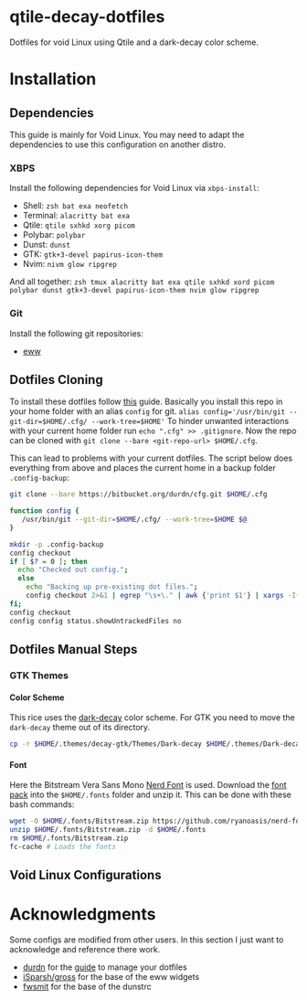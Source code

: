 # qtile-decay-dotfiles
Dotfiles for void Linux using Qtile and a dark-decay color scheme.

# Installation

## Dependencies
This guide is mainly for Void Linux.
You may need to adapt the dependencies to use this configuration on another distro.

### XBPS
Install the following dependencies for Void Linux via `xbps-install`:
* Shell: `zsh bat exa neofetch`
* Terminal: `alacritty bat exa`
* Qtile: `qtile sxhkd xorg picom`
* Polybar: `polybar`
* Dunst: `dunst`
* GTK: `gtk+3-devel papirus-icon-them`
* Nvim: `nivm glow ripgrep`

And all together:
`zsh tmux alacritty bat exa qtile sxhkd xord picom polybar dunst gtk+3-devel papirus-icon-them nvim glow ripgrep`

### Git
Install the following git repositories:
* [eww](https://github.com/elkowar/eww)


## Dotfiles Cloning
To install these dotfiles follow [this](https://www.atlassian.com/git/tutorials/dotfiles) guide. Basically you install this repo in your home folder with an alias `config` for git.
`alias config='/usr/bin/git --git-dir=$HOME/.cfg/ --work-tree=$HOME'`
To hinder unwanted interactions with your current home folder run `echo ".cfg" >> .gitignore`.
Now the repo can be cloned with `git clone --bare <git-repo-url> $HOME/.cfg`.

This can lead to problems with your current dotfiles. The script below does everything from above and places the current home in a backup folder `.config-backup`:
```bash
git clone --bare https://bitbucket.org/durdn/cfg.git $HOME/.cfg

function config {
   /usr/bin/git --git-dir=$HOME/.cfg/ --work-tree=$HOME $@
}

mkdir -p .config-backup
config checkout
if [ $? = 0 ]; then
  echo "Checked out config.";
  else
    echo "Backing up pre-existing dot files.";
    config checkout 2>&1 | egrep "\s+\." | awk {'print $1'} | xargs -I{} mv {} .config-backup/{}
fi;
config checkout
config config status.showUntrackedFiles no
```

## Dotfiles Manual Steps

### GTK Themes

#### Color Scheme
This rice uses the [dark-decay](https://github.com/decaycs) color scheme. For GTK you need to move the `dark-decay` theme out of its directory.
```bash
cp -r $HOME/.themes/decay-gtk/Themes/Dark-decay $HOME/.themes/Dark-decay
```

#### Font
Here the Bitstream Vera Sans Mono [Nerd Font](https://www.nerdfonts.com/) is used. Download the [font pack](https://github.com/ryanoasis/nerd-fonts/releases/download/v2.3.3/BitstreamVeraSansMono.zip) into the `$HOME/.fonts` folder and unzip it.
This can be done with these bash commands:
```bash
wget -O $HOME/.fonts/Bitstream.zip https://github.com/ryanoasis/nerd-fonts/releases/download/v2.3.3/BitstreamVeraSansMono.zip 
unzip $HOME/.fonts/Bitstream.zip -d $HOME/.fonts
rm $HOME/.fonts/Bitstream.zip
fc-cache # Loads the fonts
```


## Void Linux Configurations


# Acknowledgments
Some configs are modified from other users. In this section I just want to acknowledge and reference there work. 

* [durdn](https://www.twitter.com/durdn) for the [guide](https://www.atlassian.com/git/tutorials/dotfiles) to manage your dotfiles
* [iSparsh/gross](https://github.com/iSparsh/gross) for the base of the eww widgets
* [fwsmit](https://gist.github.com/fwSmit/9127d988b07bcec9d869f2c927d0f616) for the base of the dunstrc


